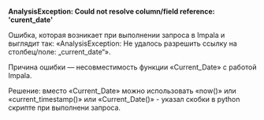 **AnalysisException: Could not resolve column/field reference: 'curent_date'**

Ошибка, которая возникает при выполнении запроса в Impala и выглядит так: «AnalysisException: Не удалось разрешить ссылку на столбец/поле: „current_date“».

Причина ошибки — несовместимость функции «Current_Date» с работой Impala. 

Решение: вместо «Current_Date» можно использовать «now()» или «current_timestamp()» или «Current_Date()» - указал скобки в python скрипте при выполнени запроса.
